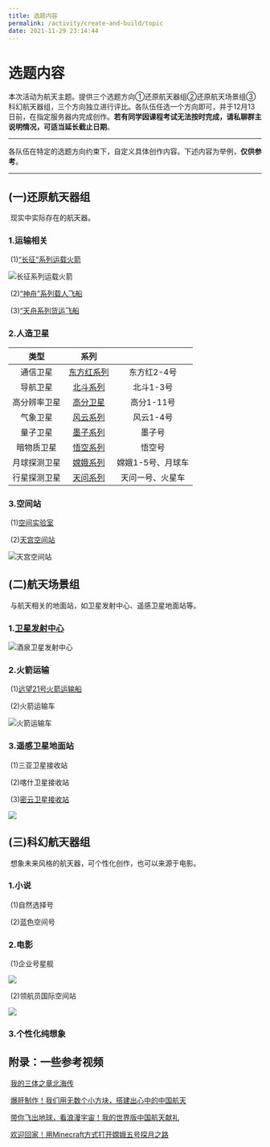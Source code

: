 ```yaml
---
title: 选题内容
permalink: /activity/create-and-build/topic
date: 2021-11-29 23:14:44
---
```



# 选题内容

本次活动为航天主题。提供三个选题方向①还原航天器组②还原航天场景组③科幻航天器组，三个方向独立进行评比。各队伍任选一个方向即可，并于12月13日前，在指定服务器内完成创作。**若有同学因课程考试无法按时完成，请私聊群主说明情况，可适当延长截止日期**。



------

各队伍在特定的选题方向约束下，自定义具体创作内容。下述内容为举例，**仅供参考**。

------

## (一)还原航天器组

​	现实中实际存在的航天器。

### 1.运输相关

​	(1)[“长征“系列运载火箭](https://baike.baidu.com/item/%E9%95%BF%E5%BE%81%E7%B3%BB%E5%88%97%E8%BF%90%E8%BD%BD%E7%81%AB%E7%AE%AD/1856376)

![长征系列运载火箭](https://cos.npucraft.com/img/%E5%88%9B%E6%84%8F%E5%BB%BA%E7%AD%91/%E9%95%BF%E5%BE%81%E7%B3%BB%E5%88%97.jpg)

​	(2)[“神舟”系列载人飞船](https://baike.baidu.com/item/%E7%A5%9E%E8%88%9F%E9%A3%9E%E8%88%B9/240018)

​	(3)[“天舟系列货运飞船](https://baike.baidu.com/item/%E5%A4%A9%E8%88%9F%E7%B3%BB%E5%88%97%E8%B4%A7%E8%BF%90%E9%A3%9E%E8%88%B9/54855229)

### 2.人造卫星

|     类型     |                             系列                             |                   |
| :----------: | :----------------------------------------------------------: | :---------------: |
|   通信卫星   | [东方红系列](https://baike.baidu.com/item/%E4%B8%9C%E6%96%B9%E7%BA%A2%E4%BA%BA%E9%80%A0%E5%8D%AB%E6%98%9F%E7%B3%BB%E5%88%97/14708958) |    东方红2-4号    |
|   导航卫星   | [北斗系列](https://baike.baidu.com/item/%E5%8C%97%E6%96%97%E5%8D%AB%E6%98%9F%E5%AF%BC%E8%88%AA%E7%B3%BB%E7%BB%9F/10390403) |     北斗1-3号     |
| 高分辨率卫星 | [高分卫星](https://baike.baidu.com/item/%E9%AB%98%E5%88%86%E4%B8%93%E9%A1%B9%E5%B7%A5%E7%A8%8B/15924218) |    高分1-11号     |
|   气象卫星   | [风云系列](https://baike.baidu.com/item/%E2%80%9C%E9%A3%8E%E4%BA%91%E2%80%9D%E6%B0%94%E8%B1%A1%E5%8D%AB%E6%98%9F%E7%B3%BB%E5%88%97/5883331) |     风云1-4号     |
|   量子卫星   | [墨子系列](https://baike.baidu.com/item/%E5%A2%A8%E5%AD%90%E5%8F%B7%E9%87%8F%E5%AD%90%E7%A7%91%E5%AD%A6%E5%AE%9E%E9%AA%8C%E5%8D%AB%E6%98%9F/19899918) |      墨子号       |
|  暗物质卫星  | [悟空系列](https://baike.baidu.com/item/%E2%80%9C%E6%82%9F%E7%A9%BA%E2%80%9D%E5%8F%B7%E6%9A%97%E7%89%A9%E8%B4%A8%E7%B2%92%E5%AD%90%E6%8E%A2%E6%B5%8B%E5%8D%AB%E6%98%9F/22230578) |      悟空号       |
| 月球探测卫星 | [嫦娥系列](https://baike.baidu.com/item/%E4%B8%AD%E5%9B%BD%E6%8E%A2%E6%9C%88%E5%B7%A5%E7%A8%8B/8492213) | 嫦娥1-5号、月球车 |
| 行星探测卫星 | [天问系列](https://baike.baidu.com/item/%E5%A4%A9%E9%97%AE%E7%B3%BB%E5%88%97/49904951) | 天问一号、火星车  |

### 3.空间站

​	(1)[空间实验室](https://baike.baidu.com/item/%E7%A9%BA%E9%97%B4%E5%AE%9E%E9%AA%8C%E5%AE%A4/9971777)

​	(2)[天宫空间站](https://baike.baidu.com/item/%E4%B8%AD%E5%9B%BD%E7%A9%BA%E9%97%B4%E7%AB%99/6287565)

![天宫空间站](https://cos.npucraft.com/img/%E5%88%9B%E6%84%8F%E5%BB%BA%E7%AD%91/%E5%A4%A9%E5%AE%AB%E7%A9%BA%E9%97%B4%E7%AB%99.jpg)



## (二)航天场景组

​	与航天相关的地面站，如卫星发射中心、遥感卫星地面站等。

### 1.[卫星发射中心](https://baike.baidu.com/item/%E4%B8%AD%E5%9B%BD%E5%8D%AB%E6%98%9F%E5%8F%91%E5%B0%84%E4%B8%AD%E5%BF%83/8639127)

![酒泉卫星发射中心](https://cos.npucraft.com/img/%E5%88%9B%E6%84%8F%E5%BB%BA%E7%AD%91/%E9%85%92%E6%B3%89%E5%8D%AB%E6%98%9F%E5%8F%91%E5%B0%84%E4%B8%AD%E5%BF%83.jpg)

### 2.火箭运输

​	(1)[远望21号火箭运输船](https://baike.baidu.com/item/%E8%BF%9C%E6%9C%9B21%E5%8F%B7%E7%81%AB%E7%AE%AD%E8%BF%90%E8%BE%93%E8%88%B9/4771410)

​	(2)火箭运输车

![火箭运输车](https://cos.npucraft.com/img/%E5%88%9B%E6%84%8F%E5%BB%BA%E7%AD%91/%E7%81%AB%E7%AE%AD%E8%BF%90%E8%BE%93%E8%BD%A6.jpeg)

### 3.遥感卫星地面站

​	(1)三亚卫星接收站

​	(2)喀什卫星接收站

​	(3)[密云卫星接收站](https://baike.baidu.com/item/%E5%AF%86%E4%BA%91%E9%81%A5%E6%84%9F%E5%8D%AB%E6%98%9F%E5%9C%B0%E9%9D%A2%E6%8E%A5%E6%94%B6%E7%AB%99/16941374)

![](https://cos.npucraft.com/img/%E5%88%9B%E6%84%8F%E5%BB%BA%E7%AD%91/%E5%AF%86%E4%BA%91%E9%81%A5%E6%84%9F%E5%8D%AB%E6%98%9F%E5%9C%B0%E9%9D%A2%E6%8E%A5%E6%94%B6%E7%AB%99.jpg)



## (三)科幻航天器组

​	想象未来风格的航天器，可个性化创作，也可以来源于电影。

### 1.小说

​	(1)自然选择号

​	(2)蓝色空间号

### 2.电影

​	(1)企业号星舰

![](https://cos.npucraft.com/img/%E5%88%9B%E6%84%8F%E5%BB%BA%E7%AD%91/%E4%BC%81%E4%B8%9A%E5%8F%B7%E6%98%9F%E8%88%B0.jpg)

​	(2)领航员国际空间站

![](https://cos.npucraft.com/img/%E5%88%9B%E6%84%8F%E5%BB%BA%E7%AD%91/%E9%A2%86%E8%88%AA%E5%91%98%E5%9B%BD%E9%99%85%E7%A9%BA%E9%97%B4%E7%AB%99.jpg)

### 3.个性化纯想象



## 附录：一些参考视频

​	[我的三体之章北海传](https://www.bilibili.com/bangumi/play/ep313835)

​	[爆肝制作！我们用无数个小方块，搭建出心中的中国航天](https://v.cctv.com/2021/10/16/VIDEc9c8vuGcU0LpuFpq3krC211016.shtml)

​	[带你飞出地球，看浪漫宇宙！我的世界版中国航天献礼](https://www.bilibili.com/video/BV1164y187bf)

​	[欢迎回家！用Minecraft方式打开嫦娥五号探月之路](https://www.bilibili.com/video/BV1rT4y1M7uW)